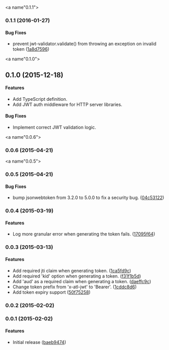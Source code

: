 <a name"0.1.1"></a>
### 0.1.1 (2016-01-27)


#### Bug Fixes

* prevent jwt-validator.validate() from throwing an exception on invalid token ([1a8d7596](https://bitbucket.org/atlassianlabs/jwt-authentication/commits/1a8d7596464729af0980c1a48222f26bb517d4d5))


<a name"0.1.0"></a>
## 0.1.0 (2015-12-18)


#### Features

* Add TypeScript definition.
* Add JWT auth middleware for HTTP server libraries.

#### Bug Fixes

* Implement correct JWT validation logic.


<a name"0.0.6"></a>
### 0.0.6 (2015-04-21)


<a name"0.0.5"></a>
### 0.0.5 (2015-04-21)


#### Bug Fixes

* bump jsonwebtoken from 3.2.0 to 5.0.0 to fix a security bug. ([04c53122](https://bitbucket.org/atlassianlabs/jwt-authentication/commits/04c53122acd8c88881c1cf78b452ca9ede3ccda7))



<a name="0.0.4"></a>
### 0.0.4 (2015-03-19)


#### Features

* Log more granular error when generating the token fails. ([17095f64](https://bitbucket.org/atlassianlabs/jwt-authentication/commits/17095f64bc4b29493deeae752a90aceb7e7db923))


<a name="0.0.3"></a>
### 0.0.3 (2015-03-13)


#### Features

* Add required jti claim when generating token. ([1ca5fd9c](https://bitbucket.org/atlassianlabs/jwt-authentication/commits/1ca5fd9c723fb36e46ea9526a59263b2a6c8cc21))
* Add required 'kid' option when generating a token. ([f31f1b5d](https://bitbucket.org/atlassianlabs/jwt-authentication/commits/f31f1b5ddf67431f231842d18936082c090ae79c))
* Add 'aud' as a required claim when generating a token. ([daeffc9c](https://bitbucket.org/atlassianlabs/jwt-authentication/commits/daeffc9cb784d3b869d45c53aaf0f69d7ddb6c83))
* Change token prefix from 'x-atl-jwt' to 'Bearer'. ([1cddc8d6](https://bitbucket.org/atlassianlabs/jwt-authentication/commits/1cddc8d696b9dac2da99f1250562e26677202162))
* Add token expiry support ([50f75258](https://bitbucket.org/atlassianlabs/jwt-authentication/commits/50f752588c4500d4b4b1259b87c1e35349c610fd))


<a name="0.0.2"></a>
### 0.0.2 (2015-02-02)


<a name="0.0.1"></a>
### 0.0.1 (2015-02-02)


#### Features

* Initial release ([baeb9474](https://bitbucket.org/atlassianlabs/jwt-authentication/commits/baeb94747d31800c0ed4d4e517425b2cdad300fa))


 